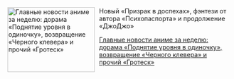 <!--2025-07-12 11:45:04-->
<div class="yb">
  <div class="rss kino_kino"><a href="https://www.kino-teatr.ru/kino/news/y2025/7-12/38286/" title="Главные новости аниме за неделю: дорама «Поднятие уровня в одиночку», возвращение «Черного клевера» и прочий «Гротеск»"><img src="https://www.kino-teatr.ru/news/6/8/38286/poster.jpg" width="196" height="147" align="left" hspace="5" style="margin: 0px 10px 0px 5px" alt="Главные новости аниме за неделю: дорама «Поднятие уровня в одиночку», возвращение «Черного клевера» и прочий «Гротеск»"/></a>Новый «Призрак в доспехах», фэнтези от автора «Психопаспорта» и продолжение «ДжоДжо» <p class="titl"><a href="https://www.kino-teatr.ru/kino/news/y2025/7-12/38286/">Главные новости аниме за неделю: дорама «Поднятие уровня в одиночку», возвращение «Черного клевера» и прочий «Гротеск»</a></p></div>
</div>
